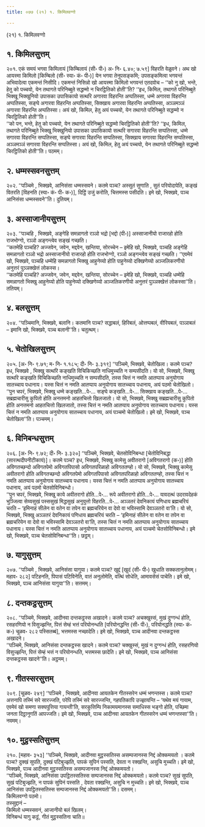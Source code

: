 ```yaml
---
title: ०७७ (२१) १. किमिलवग्गो

---
```

(२१) १. किमिलवग्गो  


## १. किमिलसुत्तम्

२०१. एकं समयं भगवा किमिलायं [किम्बिलायं (सी॰ पी॰) अ॰ नि॰ ६.४०; ७.५९] विहरति वेळुवने। अथ खो आयस्मा किमिलो [किम्बिलो (सी॰ स्या॰ कं॰ पी॰)] येन भगवा तेनुपसङ्कमि; उपसङ्कमित्वा भगवन्तं अभिवादेत्वा एकमन्तं निसीदि। एकमन्तं निसिन्नो खो आयस्मा किमिलो भगवन्तं एतदवोच – ‘‘को नु खो, भन्ते, हेतु को पच्चयो, येन तथागते परिनिब्बुते सद्धम्मो न चिरट्ठितिको होती’’ति? ‘‘इध, किमिल, तथागते परिनिब्बुते भिक्खू भिक्खुनियो उपासका उपासिकायो सत्थरि अगारवा विहरन्ति अप्पतिस्सा, धम्मे अगारवा विहरन्ति अप्पतिस्सा, सङ्घे अगारवा विहरन्ति अप्पतिस्सा, सिक्खाय अगारवा विहरन्ति अप्पतिस्सा, अञ्ञमञ्ञं अगारवा विहरन्ति अप्पतिस्सा। अयं खो, किमिल, हेतु अयं पच्चयो, येन तथागते परिनिब्बुते सद्धम्मो न चिरट्ठितिको होती’’ति।  
‘‘को पन, भन्ते, हेतु को पच्चयो, येन तथागते परिनिब्बुते सद्धम्मो चिरट्ठितिको होती’’ति? ‘‘इध, किमिल, तथागते परिनिब्बुते भिक्खू भिक्खुनियो उपासका उपासिकायो सत्थरि सगारवा विहरन्ति सप्पतिस्सा, धम्मे सगारवा विहरन्ति सप्पतिस्सा, सङ्घे सगारवा विहरन्ति सप्पतिस्सा, सिक्खाय सगारवा विहरन्ति सप्पतिस्सा, अञ्ञमञ्ञं सगारवा विहरन्ति सप्पतिस्सा। अयं खो, किमिल, हेतु अयं पच्चयो, येन तथागते परिनिब्बुते सद्धम्मो चिरट्ठितिको होती’’ति। पठमम्।  


## २. धम्मस्सवनसुत्तम्

२०२. ‘‘पञ्चिमे , भिक्खवे, आनिसंसा धम्मस्सवने। कतमे पञ्च? अस्सुतं सुणाति , सुतं परियोदापेति, कङ्खं वितरति [विहनति (स्या॰ कं॰ पी॰ क॰)], दिट्ठिं उजुं करोति, चित्तमस्स पसीदति। इमे खो, भिक्खवे, पञ्च आनिसंसा धम्मस्सवने’’ति। दुतियम्।  


## ३. अस्साजानीयसुत्तम्

२०३. ‘‘पञ्चहि , भिक्खवे, अङ्गेहि समन्नागतो रञ्ञो भद्रो [भद्दो (पी॰)] अस्साजानीयो राजारहो होति राजभोग्गो, रञ्ञो अङ्गन्त्वेव सङ्खं गच्छति।  
‘‘कतमेहि पञ्चहि? अज्जवेन, जवेन, मद्दवेन, खन्तिया, सोरच्चेन – इमेहि खो, भिक्खवे, पञ्चहि अङ्गेहि समन्नागतो रञ्ञो भद्रो अस्साजानीयो राजारहो होति राजभोग्गो, रञ्ञो अङ्गन्त्वेव सङ्खं गच्छति। ‘‘एवमेवं खो, भिक्खवे, पञ्चहि धम्मेहि समन्नागतो भिक्खु आहुनेय्यो होति पाहुनेय्यो दक्खिणेय्यो अञ्जलिकरणीयो अनुत्तरं पुञ्ञक्खेत्तं लोकस्स।  
‘‘कतमेहि पञ्चहि? अज्जवेन, जवेन, मद्दवेन, खन्तिया, सोरच्चेन – इमेहि खो, भिक्खवे, पञ्चहि धम्मेहि समन्नागतो भिक्खु आहुनेय्यो होति पाहुनेय्यो दक्खिणेय्यो अञ्जलिकरणीयो अनुत्तरं पुञ्ञक्खेत्तं लोकस्सा’’ति। ततियम्।  


## ४. बलसुत्तम्

२०४. ‘‘पञ्चिमानि, भिक्खवे, बलानि। कतमानि पञ्च? सद्धाबलं, हिरिबलं, ओत्तप्पबलं, वीरियबलं, पञ्ञाबलं – इमानि खो, भिक्खवे, पञ्च बलानी’’ति। चतुत्थम्।  


## ५. चेतोखिलसुत्तम्

२०५. [अ॰ नि॰ ९.७१; म॰ नि॰ १.१८५; दी॰ नि॰ ३.३१९] ‘‘पञ्चिमे, भिक्खवे, चेतोखिला। कतमे पञ्च? इध, भिक्खवे , भिक्खु सत्थरि कङ्खति विचिकिच्छति नाधिमुच्चति न सम्पसीदति। यो सो, भिक्खवे, भिक्खु सत्थरि कङ्खति विचिकिच्छति नाधिमुच्चति न सम्पसीदति, तस्स चित्तं न नमति आतप्पाय अनुयोगाय सातच्चाय पधानाय। यस्स चित्तं न नमति आतप्पाय अनुयोगाय सातच्चाय पधानाय, अयं पठमो चेतोखिलो।  
‘‘पुन चपरं, भिक्खवे, भिक्खु धम्मे कङ्खति…पे॰… सङ्घे कङ्खति…पे॰… सिक्खाय कङ्खति…पे॰… सब्रह्मचारीसु कुपितो होति अनत्तमनो आहतचित्तो खिलजातो। यो सो, भिक्खवे, भिक्खु सब्रह्मचारीसु कुपितो होति अनत्तमनो आहतचित्तो खिलजातो, तस्स चित्तं न नमति आतप्पाय अनुयोगाय सातच्चाय पधानाय। यस्स चित्तं न नमति आतप्पाय अनुयोगाय सातच्चाय पधानाय, अयं पञ्चमो चेतोखिलो। इमे खो, भिक्खवे, पञ्च चेतोखिला’’ति। पञ्चमम्।  


## ६. विनिबन्धसुत्तम्

२०६. [अ॰ नि॰ ९.७२; दी॰ नि॰ ३.३२०] ‘‘पञ्चिमे, भिक्खवे, चेतसोविनिबन्धा [चेतोविनिबद्धा (सारत्थदीपनीटीकायं)]। कतमे पञ्च? इध, भिक्खवे, भिक्खु कामेसु अवीतरागो [अविगतरागो (क॰)] होति अविगतच्छन्दो अविगतपेमो अविगतपिपासो अविगतपरिळाहो अविगततण्हो। यो सो, भिक्खवे, भिक्खु कामेसु अवीतरागो होति अविगतच्छन्दो अविगतपेमो अविगतपिपासो अविगतपरिळाहो अविगततण्हो, तस्स चित्तं न नमति आतप्पाय अनुयोगाय सातच्चाय पधानाय। यस्स चित्तं न नमति आतप्पाय अनुयोगाय सातच्चाय पधानाय, अयं पठमो चेतसोविनिबन्धो।  
‘‘पुन चपरं, भिक्खवे, भिक्खु काये अवीतरागो होति…पे॰… रूपे अवीतरागो होति…पे॰… यावदत्थं उदरावदेहकं भुञ्जित्वा सेय्यसुखं पस्ससुखं मिद्धसुखं अनुयुत्तो विहरति…पे॰… अञ्ञतरं देवनिकायं पणिधाय ब्रह्मचरियं चरति – ‘इमिनाहं सीलेन वा वतेन वा तपेन वा ब्रह्मचरियेन वा देवो वा भविस्सामि देवञ्ञतरो वा’ति। यो सो, भिक्खवे, भिक्खु अञ्ञतरं देवनिकायं पणिधाय ब्रह्मचरियं चरति – ‘इमिनाहं सीलेन वा वतेन वा तपेन वा ब्रह्मचरियेन वा देवो वा भविस्सामि देवञ्ञतरो वा’ति, तस्स चित्तं न नमति आतप्पाय अनुयोगाय सातच्चाय पधानाय। यस्स चित्तं न नमति आतप्पाय अनुयोगाय सातच्चाय पधानाय, अयं पञ्चमो चेतसोविनिबन्धो। इमे खो, भिक्खवे, पञ्च चेतसोविनिबन्धा’’ति। छट्ठम्।  


## ७. यागुसुत्तम्

२०७. ‘‘पञ्चिमे , भिक्खवे, आनिसंसा यागुया। कतमे पञ्च? खुद्दं [खुदं (सी॰ पी॰) खुधाति सक्कतानुलोमम्। महाव॰ २८२] पटिहनति, पिपासं पटिविनेति, वातं अनुलोमेति, वत्थिं सोधेति, आमावसेसं पाचेति। इमे खो, भिक्खवे, पञ्च आनिसंसा यागुया’’ति। सत्तमम्।  


## ८. दन्तकट्ठसुत्तम्

२०८. ‘‘पञ्चिमे, भिक्खवे, आदीनवा दन्तकट्ठस्स अखादने। कतमे पञ्च? अचक्खुस्सं, मुखं दुग्गन्धं होति, रसहरणियो न विसुज्झन्ति, पित्तं सेम्हं भत्तं परियोनन्धति [परियोनद्धन्ति (सी॰ पी॰), परियोनद्धति (स्या॰ कं॰ क॰) चूळव॰ २८२ पस्सितब्बं], भत्तमस्स नच्छादेति। इमे खो, भिक्खवे, पञ्च आदीनवा दन्तकट्ठस्स अखादने।  
‘‘पञ्चिमे, भिक्खवे, आनिसंसा दन्तकट्ठस्स खादने। कतमे पञ्च? चक्खुस्सं, मुखं न दुग्गन्धं होति, रसहरणियो विसुज्झन्ति, पित्तं सेम्हं भत्तं न परियोनन्धति, भत्तमस्स छादेति। इमे खो, भिक्खवे, पञ्च आनिसंसा दन्तकट्ठस्स खादने’’ति। अट्ठमम्।  


## ९. गीतस्सरसुत्तम्

२०९. [चूळव॰ २४९] ‘‘पञ्चिमे , भिक्खवे, आदीनवा आयतकेन गीतस्सरेन धम्मं भणन्तस्स। कतमे पञ्च? अत्तनापि तस्मिं सरे सारज्जति, परेपि तस्मिं सरे सारज्जन्ति, गहपतिकापि उज्झायन्ति – ‘यथेव मयं गायाम, एवमेवं खो समणा सक्यपुत्तिया गायन्ती’ति, सरकुत्तिम्पि निकामयमानस्स समाधिस्स भङ्गो होति, पच्छिमा जनता दिट्ठानुगतिं आपज्जति। इमे खो, भिक्खवे, पञ्च आदीनवा आयतकेन गीतस्सरेन धम्मं भणन्तस्सा’’ति। नवमम्।  


## १०. मुट्ठस्सतिसुत्तम्

२१०. [महाव॰ ३५३] ‘‘पञ्चिमे, भिक्खवे, आदीनवा मुट्ठस्सतिस्स असम्पजानस्स निद्दं ओक्कमयतो । कतमे पञ्च? दुक्खं सुपति, दुक्खं पटिबुज्झति, पापकं सुपिनं पस्सति, देवता न रक्खन्ति, असुचि मुच्चति। इमे खो, भिक्खवे, पञ्च आदीनवा मुट्ठस्सतिस्स असम्पजानस्स निद्दं ओक्कमयतो।  
‘‘पञ्चिमे, भिक्खवे, आनिसंसा उपट्ठितस्सतिस्स सम्पजानस्स निद्दं ओक्कमयतो। कतमे पञ्च? सुखं सुपति, सुखं पटिबुज्झति, न पापकं सुपिनं पस्सति , देवता रक्खन्ति, असुचि न मुच्चति। इमे खो, भिक्खवे, पञ्च आनिसंसा उपट्ठितस्सतिस्स सम्पजानस्स निद्दं ओक्कमयतो’’ति। दसमम्।  
किमिलवग्गो पठमो।  
तस्सुद्दानं –  
किमिलो धम्मस्सवनं, आजानीयो बलं खिलम्।  
विनिबन्धं यागु कट्ठं, गीतं मुट्ठस्सतिना चाति॥  